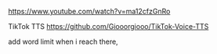https://www.youtube.com/watch?v=ma12cfzGnRo

TikTok TTS
https://github.com/Giooorgiooo/TikTok-Voice-TTS


add word limit when i reach there,

